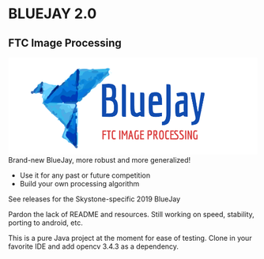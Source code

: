 # BLUEJAY 2.0
## FTC Image Processing
![Blue](Images/banner.png)
Brand-new BlueJay, more robust and more generalized!
- Use it for any past or future competition
- Build your own processing algorithm


See releases for the Skystone-specific 2019 BlueJay

Pardon the lack of README and resources. Still working on speed, stability, porting to android, etc.

This is a pure Java project at the moment for ease of testing. Clone in your favorite IDE and add opencv 3.4.3 as a dependency.